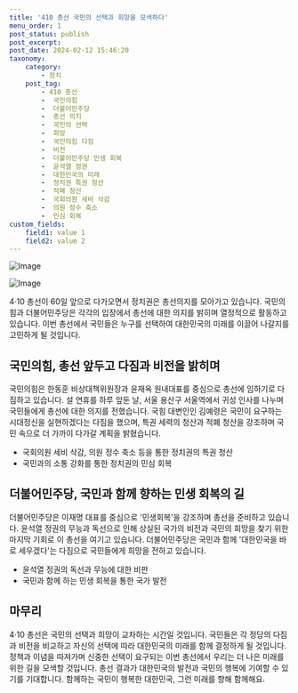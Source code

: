 ```yaml
---
title: '410 총선 국민의 선택과 희망을 모색하다'
menu_order: 1
post_status: publish
post_excerpt: 
post_date: 2024-02-12 15:46:20
taxonomy:
    category:
        - 정치
    post_tag:
        - 410 총선
        -  국민의힘
        -  더불어민주당
        -  총선 의지
        -  국민의 선택
        -  희망
        -  국민의힘 다짐
        -  비전
        -  더불어민주당 민생 회복
        -  윤석열 정권
        -  대한민국의 미래
        -  정치권 특권 청산
        -  적폐 청산
        -  국회의원 세비 삭감
        -  의원 정수 축소
        -  민심 회복
custom_fields:
    field1: value 1
    field2: value 2
---
```


![Image](https://imgnews.pstatic.net/image/030/2024/02/11/0003180176_001_20240211150001103.jpg?type=w647)

![Image](https://imgnews.pstatic.net/image/030/2024/02/11/0003180176_002_20240211150001179.jpg?type=w647)

4·10 총선이 60일 앞으로 다가오면서 정치권은 총선의지를 모아가고 있습니다. 국민의힘과 더불어민주당은 각각의 입장에서 총선에 대한 의지를 밝히며 열정적으로 활동하고 있습니다. 이번 총선에서 국민들은 누구를 선택하여 대한민국의 미래를 이끌어 나갈지를 고민하게 될 것입니다.
## 국민의힘, 총선 앞두고 다짐과 비전을 밝히며
국민의힘은 한동훈 비상대책위원장과 윤재옥 원내대표를 중심으로 총선에 임하기로 다짐하고 있습니다. 설 연휴를 하루 앞둔 날, 서울 용산구 서울역에서 귀성 인사를 나누며 국민들에게 총선에 대한 의지를 전했습니다. 국힘 대변인인 김예령은 국민이 요구하는 시대정신을 실현하겠다는 다짐을 했으며, 특권 세력의 청산과 적폐 청산을 강조하며 국민 속으로 더 가까이 다가갈 계획을 밝혔습니다.
- 국회의원 세비 삭감, 의원 정수 축소 등을 통한 정치권의 특권 청산
- 국민과의 소통 강화를 통한 정치권의 민심 회복
## 더불어민주당, 국민과 함께 향하는 민생 회복의 길
더불어민주당은 이재명 대표를 중심으로 '민생회복'을 강조하며 총선을 준비하고 있습니다. 윤석열 정권의 무능과 독선으로 인해 상실된 국가의 비전과 국민의 희망을 찾기 위한 마지막 기회로 이 총선을 여기고 있습니다. 더불어민주당은 국민과 함께 '대한민국을 바로 세우겠다'는 다짐으로 국민들에게 희망을 전하고 있습니다.
- 윤석열 정권의 독선과 무능에 대한 비판
- 국민과 함께 하는 민생 회복을 통한 국가 발전
## 마무리
4·10 총선은 국민의 선택과 희망이 교차하는 시간일 것입니다. 국민들은 각 정당의 다짐과 비전을 비교하고 자신의 선택에 따라 대한민국의 미래를 함께 결정하게 될 것입니다. 정책과 이념을 따져가며 신중한 선택이 요구되는 이번 총선에서 우리는 더 나은 미래를 위한 길을 모색할 것입니다. 총선 결과가 대한민국의 발전과 국민의 행복에 기여할 수 있기를 기대합니다. 함께하는 국민이 행복한 대한민국, 그런 미래를 향해 함께해요.
